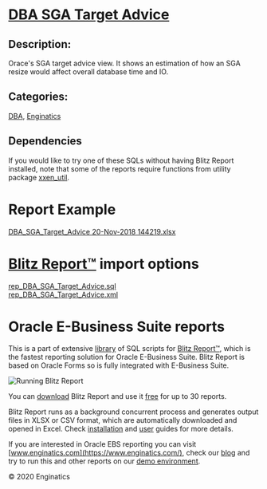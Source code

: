# [DBA SGA Target Advice](https://www.enginatics.com/reports/dba-sga-target-advice/)
## Description: 
Orace's SGA target advice view.
It shows an estimation of how an SGA resize would affect overall database time and IO.
## Categories: 
[DBA](https://www.enginatics.com/library/?pg=1&category[]=DBA), [Enginatics](https://www.enginatics.com/library/?pg=1&category[]=Enginatics)
## Dependencies
If you would like to try one of these SQLs without having Blitz Report installed, note that some of the reports require functions from utility package [xxen_util](https://www.enginatics.com/xxen_util/true).
# Report Example
[DBA_SGA_Target_Advice 20-Nov-2018 144219.xlsx](https://www.enginatics.com/example/dba-sga-target-advice/)
# [Blitz Report™](https://www.enginatics.com/blitz-report/) import options
[rep_DBA_SGA_Target_Advice.sql](https://www.enginatics.com/export/dba-sga-target-advice/)\
[rep_DBA_SGA_Target_Advice.xml](https://www.enginatics.com/xml/dba-sga-target-advice/)
# Oracle E-Business Suite reports

This is a part of extensive [library](https://www.enginatics.com/library/) of SQL scripts for [Blitz Report™](https://www.enginatics.com/blitz-report/), which is the fastest reporting solution for Oracle E-Business Suite. Blitz Report is based on Oracle Forms so is fully integrated with E-Business Suite. 

![Running Blitz Report](https://www.enginatics.com/wp-content/uploads/2018/01/Running-blitz-report.png) 

You can [download](https://www.enginatics.com/download/) Blitz Report and use it [free](https://www.enginatics.com/pricing/) for up to 30 reports. 

Blitz Report runs as a background concurrent process and generates output files in XLSX or CSV format, which are automatically downloaded and opened in Excel. Check [installation](https://www.enginatics.com/installation-guide/) and [user](https://www.enginatics.com/user-guide/) guides for more details.

If you are interested in Oracle EBS reporting you can visit [www.enginatics.com](https://www.enginatics.com/), check our [blog](https://www.enginatics.com/blog/) and try to run this and other reports on our [demo environment](http://demo.enginatics.com/).

© 2020 Enginatics